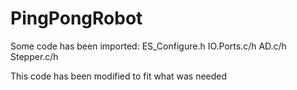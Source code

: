 # PingPongRobot

Some code has been imported:
ES_Configure.h
IO.Ports.c/h
AD.c/h
Stepper.c/h

This code has been modified to fit what was needed
